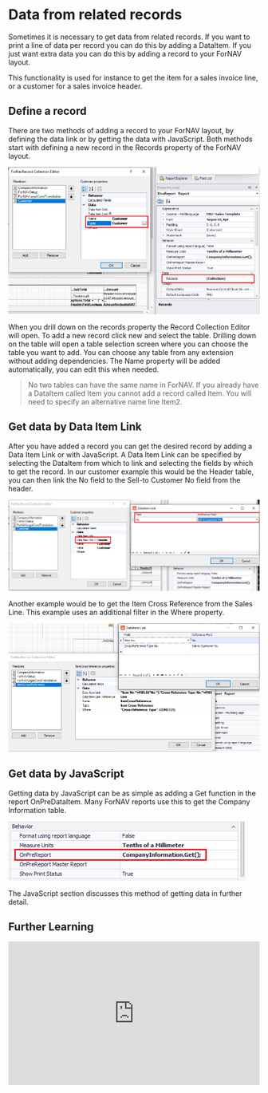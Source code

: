 # Data from related records

Sometimes it is necessary to get data from related records. If you want to print a line of data per record you can do this by adding a DataItem. If you just want extra data you can do this by adding a record to your ForNAV layout.

This functionality is used for instance to get the item for a sales invoice line, or a customer for a sales invoice header.

## Define a record

There are two methods of adding a record to your ForNAV layout, by defining the data link or by getting the data with JavaScript. Both methods start with defining a new record in the Records property of the ForNAV layout.

![New Record](../_media/NewRecord.png)

When you drill down on the records property the Record Collection Editor will open. To add a new record click new and select the table. Drilling down on the table will open a table selection screen where you can choose the table you want to add. You can choose any table from any extension without adding dependencies. The Name property will be added automatically, you can edit this when needed.

> No two tables can have the same name in ForNAV. If you already have a DataItem called Item you cannot add a record called Item. You will need to specify an alternative name line Item2.

## Get data by Data Item Link

After you have added a record you can get the desired record by adding a Data Item Link or with JavaScript. A Data Item Link can be specified by selecting the DataItem from which to link and selecting the fields by which to get the record. In our customer example this would be the Header table, you can then link the No field to the Sell-to Customer No field from the header.

![Data Item Link](../_media/RecordDataItemLink.png)

Another example would be to get the Item Cross Reference from the Sales Line. This example uses an additional filter in the Where property.

![Item Cross Reference](../_media/RecordItemCrossRef.png)

## Get data by JavaScript

Getting data by JavaScript can be as simple as adding a Get function in the report OnPreDataItem. Many ForNAV reports use this to get the Company Information table.

![CompanyInformation.Get()](../_media/CompanyInfoGet.png)

The JavaScript section discusses this method of getting data in further detail.

## Further Learning

<div style="position: relative; padding-bottom: 57.05229793977813%; height: 0;">
    <iframe
        src="https://www.youtube.com/embed/rf9H4LW2qiE?start=103&end=650"
        frameborder="0"
        webkitallowfullscreen
        mozallowfullscreen
        allowfullscreen
        style="position: absolute; top: 0; left: 0; width: 100%; height: 100%;">
    </iframe>
</div>
